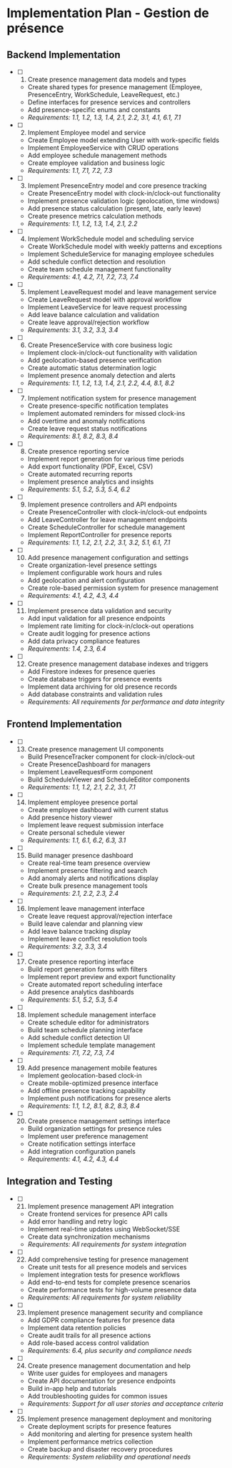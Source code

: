 # Implementation Plan - Gestion de présence

## Backend Implementation

- [ ] 1. Create presence management data models and types
  - Create shared types for presence management (Employee, PresenceEntry, WorkSchedule, LeaveRequest, etc.)
  - Define interfaces for presence services and controllers
  - Add presence-specific enums and constants
  - _Requirements: 1.1, 1.2, 1.3, 1.4, 2.1, 2.2, 3.1, 4.1, 6.1, 7.1_

- [ ] 2. Implement Employee model and service
  - Create Employee model extending User with work-specific fields
  - Implement EmployeeService with CRUD operations
  - Add employee schedule management methods
  - Create employee validation and business logic
  - _Requirements: 1.1, 7.1, 7.2, 7.3_

- [ ] 3. Implement PresenceEntry model and core presence tracking
  - Create PresenceEntry model with clock-in/clock-out functionality
  - Implement presence validation logic (geolocation, time windows)
  - Add presence status calculation (present, late, early leave)
  - Create presence metrics calculation methods
  - _Requirements: 1.1, 1.2, 1.3, 1.4, 2.1, 2.2_

- [ ] 4. Implement WorkSchedule model and scheduling service
  - Create WorkSchedule model with weekly patterns and exceptions
  - Implement ScheduleService for managing employee schedules
  - Add schedule conflict detection and resolution
  - Create team schedule management functionality
  - _Requirements: 4.1, 4.2, 7.1, 7.2, 7.3, 7.4_

- [ ] 5. Implement LeaveRequest model and leave management service
  - Create LeaveRequest model with approval workflow
  - Implement LeaveService for leave request processing
  - Add leave balance calculation and validation
  - Create leave approval/rejection workflow
  - _Requirements: 3.1, 3.2, 3.3, 3.4_

- [ ] 6. Create PresenceService with core business logic
  - Implement clock-in/clock-out functionality with validation
  - Add geolocation-based presence verification
  - Create automatic status determination logic
  - Implement presence anomaly detection and alerts
  - _Requirements: 1.1, 1.2, 1.3, 1.4, 2.1, 2.2, 4.4, 8.1, 8.2_

- [ ] 7. Implement notification system for presence management
  - Create presence-specific notification templates
  - Implement automated reminders for missed clock-ins
  - Add overtime and anomaly notifications
  - Create leave request status notifications
  - _Requirements: 8.1, 8.2, 8.3, 8.4_

- [ ] 8. Create presence reporting service
  - Implement report generation for various time periods
  - Add export functionality (PDF, Excel, CSV)
  - Create automated recurring reports
  - Implement presence analytics and insights
  - _Requirements: 5.1, 5.2, 5.3, 5.4, 6.2_

- [ ] 9. Implement presence controllers and API endpoints
  - Create PresenceController with clock-in/clock-out endpoints
  - Add LeaveController for leave management endpoints
  - Create ScheduleController for schedule management
  - Implement ReportController for presence reports
  - _Requirements: 1.1, 1.2, 2.1, 2.2, 3.1, 3.2, 5.1, 6.1, 7.1_

- [ ] 10. Add presence management configuration and settings
  - Create organization-level presence settings
  - Implement configurable work hours and rules
  - Add geolocation and alert configuration
  - Create role-based permission system for presence management
  - _Requirements: 4.1, 4.2, 4.3, 4.4_

- [ ] 11. Implement presence data validation and security
  - Add input validation for all presence endpoints
  - Implement rate limiting for clock-in/clock-out operations
  - Create audit logging for presence actions
  - Add data privacy compliance features
  - _Requirements: 1.4, 2.3, 6.4_

- [ ] 12. Create presence management database indexes and triggers
  - Add Firestore indexes for presence queries
  - Create database triggers for presence events
  - Implement data archiving for old presence records
  - Add database constraints and validation rules
  - _Requirements: All requirements for performance and data integrity_

## Frontend Implementation

- [ ] 13. Create presence management UI components
  - Build PresenceTracker component for clock-in/clock-out
  - Create PresenceDashboard for managers
  - Implement LeaveRequestForm component
  - Build ScheduleViewer and ScheduleEditor components
  - _Requirements: 1.1, 1.2, 2.1, 2.2, 3.1, 7.1_

- [ ] 14. Implement employee presence portal
  - Create employee dashboard with current status
  - Add presence history viewer
  - Implement leave request submission interface
  - Create personal schedule viewer
  - _Requirements: 1.1, 6.1, 6.2, 6.3, 3.1_

- [ ] 15. Build manager presence dashboard
  - Create real-time team presence overview
  - Implement presence filtering and search
  - Add anomaly alerts and notifications display
  - Create bulk presence management tools
  - _Requirements: 2.1, 2.2, 2.3, 2.4_

- [ ] 16. Implement leave management interface
  - Create leave request approval/rejection interface
  - Build leave calendar and planning view
  - Add leave balance tracking display
  - Implement leave conflict resolution tools
  - _Requirements: 3.2, 3.3, 3.4_

- [ ] 17. Create presence reporting interface
  - Build report generation forms with filters
  - Implement report preview and export functionality
  - Create automated report scheduling interface
  - Add presence analytics dashboards
  - _Requirements: 5.1, 5.2, 5.3, 5.4_

- [ ] 18. Implement schedule management interface
  - Create schedule editor for administrators
  - Build team schedule planning interface
  - Add schedule conflict detection UI
  - Implement schedule template management
  - _Requirements: 7.1, 7.2, 7.3, 7.4_

- [ ] 19. Add presence management mobile features
  - Implement geolocation-based clock-in
  - Create mobile-optimized presence interface
  - Add offline presence tracking capability
  - Implement push notifications for presence alerts
  - _Requirements: 1.1, 1.2, 8.1, 8.2, 8.3, 8.4_

- [ ] 20. Create presence management settings interface
  - Build organization settings for presence rules
  - Implement user preference management
  - Create notification settings interface
  - Add integration configuration panels
  - _Requirements: 4.1, 4.2, 4.3, 4.4_

## Integration and Testing

- [ ] 21. Implement presence management API integration
  - Create frontend services for presence API calls
  - Add error handling and retry logic
  - Implement real-time updates using WebSocket/SSE
  - Create data synchronization mechanisms
  - _Requirements: All requirements for system integration_

- [ ] 22. Add comprehensive testing for presence management
  - Create unit tests for all presence models and services
  - Implement integration tests for presence workflows
  - Add end-to-end tests for complete presence scenarios
  - Create performance tests for high-volume presence data
  - _Requirements: All requirements for system reliability_

- [ ] 23. Implement presence management security and compliance
  - Add GDPR compliance features for presence data
  - Implement data retention policies
  - Create audit trails for all presence actions
  - Add role-based access control validation
  - _Requirements: 6.4, plus security and compliance needs_

- [ ] 24. Create presence management documentation and help
  - Write user guides for employees and managers
  - Create API documentation for presence endpoints
  - Build in-app help and tutorials
  - Add troubleshooting guides for common issues
  - _Requirements: Support for all user stories and acceptance criteria_

- [ ] 25. Implement presence management deployment and monitoring
  - Create deployment scripts for presence features
  - Add monitoring and alerting for presence system health
  - Implement performance metrics collection
  - Create backup and disaster recovery procedures
  - _Requirements: System reliability and operational needs_